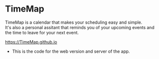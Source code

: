 # TimeMap
TimeMap is a calendar that makes your scheduling easy and simple.   
It's also a personal assitant that reminds you of your upcoming events and the time to leave for your next event.

<https://TimeMap.github.io>

* This is the code for the web version and server of the app.